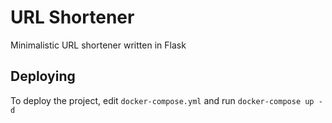 # URL Shortener
Minimalistic URL shortener written in Flask

## Deploying
To deploy the project, edit `docker-compose.yml` and run `docker-compose up -d`

